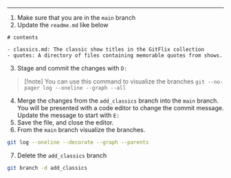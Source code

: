 - - -
1. Make sure that you are in the `main` branch
2. Update the `readme.md` like below
```
# contents

- classics.md: The classic show titles in the GitFlix collection
- quotes: A directory of files containing memorable quotes from shows.
```
3. Stage and commit the changes with `D: `

>[!note] You can use this command to visualize the branches
>`git --no-pager log --oneline --graph --all`

4. Merge the changes from the `add_classics` branch into the `main` branch. You will be presented with a code editor to change the commit message. Update the message to start with `E:`
5. Save the file, and close the editor.
6. From the `main` branch visualize the branches.
```bash
git log --oneline --decorate --graph --parents
```
7. Delete the `add_classics` branch
```bash
git branch -d add_classics
```